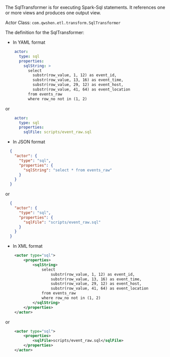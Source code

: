 The SqlTransformer is for executing Spark-Sql statements. It references one or more views and produces one output view.

Actor Class: `com.qwshen.etl.transform.SqlTransformer`

The definition for the SqlTransformer:

- In YAML format
```yaml
    actor:
      type: sql
      properties:
        sqlString: >
          select
            substr(row_value, 1, 12) as event_id,
            substr(row_value, 13, 16) as event_time,
            substr(row_value, 29, 12) as event_host,
            substr(row_value, 41, 64) as event_location
          from events_raw
          where row_no not in (1, 2)
```
or
```yaml
    actor:
      type: sql
      properties:
        sqlFile: scripts/event_raw.sql
```

- In JSON format
```json
  {
    "actor": {
      "type": "sql",
      "properties": {
        "sqlString": "select * from events_raw"
      }
    }
  }
```
or 
```json
  {
    "actor": {
      "type": "sql",
      "properties": {
        "sqlFile": "scripts/event_raw.sql"
      }
    }
  }
```

- In XML format
```xml
    <actor type="sql">
        <properties>
            <sqlString>
                select
                    substr(row_value, 1, 12) as event_id,
                    substr(row_value, 13, 16) as event_time,
                    substr(row_value, 29, 12) as event_host,
                    substr(row_value, 41, 64) as event_location
                from events_raw
                where row_no not in (1, 2)
            </sqlString>
        </properties>
    </actor>
```
or
```xml
    <actor type="sql">
        <properties>
            <sqlFile>scripts/event_raw.sql</sqlFile>
        </properties>
    </actor>
```
